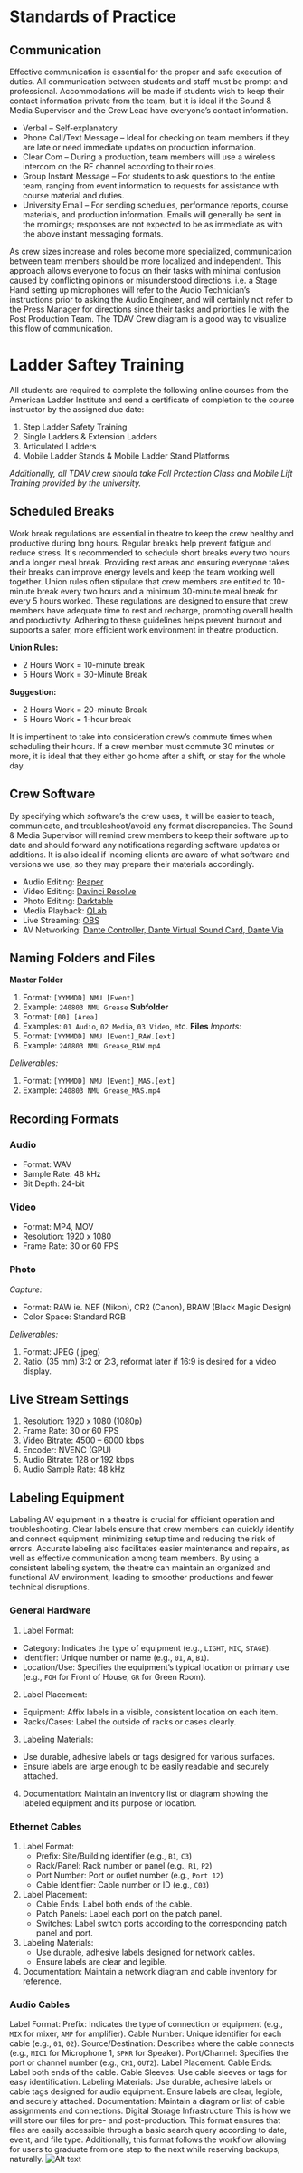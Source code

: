 # Standards of Practice
## Communication
Effective communication is essential for the proper and safe execution of duties. All communication between students and staff must be prompt and professional. Accommodations will be made if students wish to keep their contact information private from the team, but it is ideal if the Sound & Media Supervisor and the Crew Lead have everyone’s contact information.
- Verbal – Self-explanatory
- Phone Call/Text Message – Ideal for checking on team members if they are late or need immediate updates on production information.
- Clear Com – During a production, team members will use a wireless intercom on the RF channel according to their roles.
- Group Instant Message – For students to ask questions to the entire team, ranging from event information to requests for assistance with course material and duties.
- University Email – For sending schedules, performance reports, course materials, and production information. Emails will generally be sent in the mornings; responses are not expected to be as immediate as with the above instant messaging formats.

As crew sizes increase and roles become more specialized, communication between team members should be more localized and independent. This approach allows everyone to focus on their tasks with minimal confusion caused by conflicting opinions or misunderstood directions. i.e. a Stage Hand setting up microphones will refer to the Audio Technician’s instructions prior to asking the Audio Engineer, and will certainly not refer to the Press Manager for directions since their tasks and priorities lie with the Post Production Team. The TDAV Crew diagram is a good way to visualize this flow of communication.
# Ladder Saftey Training
All students are required to complete the following online courses from the American Ladder Institute and send a certificate of completion to the course instructor by the assigned due date:
1. Step Ladder Safety Training
2. Single Ladders & Extension Ladders
3. Articulated Ladders
4. Mobile Ladder Stands & Mobile Ladder Stand Platforms

*Additionally, all TDAV crew should take Fall Protection Class and Mobile Lift Training provided by the university.*
## Scheduled Breaks
Work break regulations are essential in theatre to keep the crew healthy and productive during long hours. Regular breaks help prevent fatigue and reduce stress. It's recommended to schedule short breaks every two hours and a longer meal break. Providing rest areas and ensuring everyone takes their breaks can improve energy levels and keep the team working well together. Union rules often stipulate that crew members are entitled to 10-minute break every two hours and a minimum 30-minute meal break for every 5 hours worked. These regulations are designed to ensure that crew members have adequate time to rest and recharge, promoting overall health and productivity. Adhering to these guidelines helps prevent burnout and supports a safer, more efficient work environment in theatre production.

**Union Rules:**
- 2 Hours Work = 10-minute break
- 5 Hours Work = 30-Minute Break

**Suggestion:**
- 2 Hours Work = 20-minute Break
- 5 Hours Work = 1-hour break

It is impertinent to take into consideration crew’s commute times when scheduling their hours. If a crew member must commute 30 minutes or more, it is ideal that they either go home after a shift, or stay for the whole day.
## Crew Software
By specifying which software’s the crew uses, it will be easier to teach, communicate, and troubleshoot/avoid any format discrepancies. The Sound & Media Supervisor will remind crew members to keep their software up to date and should forward any notifications regarding software updates or additions. It is also ideal if incoming clients are aware of what software and versions we use, so they may prepare their materials accordingly.
- Audio Editing: [Reaper](https://www.reaper.fm)
- Video Editing: [Davinci Resolve](https://www.blackmagicdesign.com/products/davinciresolve)
- Photo Editing: [Darktable](https://darktable.org)
- Media Playback: [QLab](https://qlab.app)
- Live Streaming: [OBS](https://www.obsproject.com)
- AV Networking: [Dante Controller, Dante Virtual Sound Card, Dante Via](https://www.audinate.com)
## Naming Folders and Files
**Master Folder**
1. Format: `[YYMMDD] NMU [Event]`
2. Example: `240803 NMU Grease`
**Subfolder**
1. Format: `[00] [Area]`
2. Examples: `01 Audio`, `02 Media`, `03 Video`, etc.
**Files**
*Imports:*
1. Format: `[YYMMDD] NMU [Event]_RAW.[ext]`
2. Example: `240803 NMU Grease_RAW.mp4`

*Deliverables:* 
1. Format: `[YYMMDD] NMU [Event]_MAS.[ext]`
2. Example: `240803 NMU Grease_MAS.mp4`

## Recording Formats
### Audio
- Format: WAV
- Sample Rate: 48 kHz
- Bit Depth: 24-bit
### Video
- Format: MP4, MOV
- Resolution: 1920 x 1080
- Frame Rate: 30 or 60 FPS
### Photo
*Capture:*
- Format: RAW ie. NEF (Nikon), CR2 (Canon), BRAW (Black Magic Design)
- Color Space: Standard RGB

*Deliverables:*
1. Format: JPEG (.jpeg)
2. Ratio: (35 mm) 3:2 or 2:3, reformat later if 16:9 is desired for a video display.
## Live Stream Settings
1. Resolution: 1920 x 1080 (1080p)
2. Frame Rate: 30 or 60 FPS
3. Video Bitrate: 4500 – 6000 kbps
4. Encoder: NVENC (GPU)
5. Audio Bitrate: 128 or 192 kbps
6. Audio Sample Rate: 48 kHz

## Labeling Equipment
Labeling AV equipment in a theatre is crucial for efficient operation and troubleshooting. Clear labels ensure that crew members can quickly identify and connect equipment, minimizing setup time and reducing the risk of errors. Accurate labeling also facilitates easier maintenance and repairs, as well as effective communication among team members. By using a consistent labeling system, the theatre can maintain an organized and functional AV environment, leading to smoother productions and fewer technical disruptions.
### General Hardware
1. Label Format:
 - Category: Indicates the type of equipment (e.g., `LIGHT`, `MIC`, `STAGE`).
 - Identifier: Unique number or name (e.g., `01`, `A`, `B1`).
 - Location/Use: Specifies the equipment’s typical location or primary use (e.g., `FOH` for Front of House, `GR` for Green Room).
2. Label Placement:
  - Equipment: Affix labels in a visible, consistent location on each item.
  - Racks/Cases: Label the outside of racks or cases clearly.
3. Labeling Materials:
 - Use durable, adhesive labels or tags designed for various surfaces.
 - Ensure labels are large enough to be easily readable and securely attached.
4. Documentation: Maintain an inventory list or diagram showing the labeled equipment and its purpose or location.
### Ethernet Cables
1. Label Format:
   - Prefix: Site/Building identifier (e.g., `B1`, `C3`)
   - Rack/Panel: Rack number or panel (e.g., `R1`, `P2`)
   - Port Number: Port or outlet number (e.g., `Port 12`)
   - Cable Identifier: Cable number or ID (e.g., `C03`)
2. Label Placement:
   - Cable Ends: Label both ends of the cable.
   - Patch Panels: Label each port on the patch panel.
   - Switches: Label switch ports according to the corresponding patch panel and port.
3. Labeling Materials:
   - Use durable, adhesive labels designed for network cables.
   - Ensure labels are clear and legible.
4. Documentation: Maintain a network diagram and cable inventory for reference.
### Audio Cables
Label Format:
Prefix: Indicates the type of connection or equipment (e.g., `MIX` for mixer, `AMP` for amplifier).
Cable Number: Unique identifier for each cable (e.g., `01`, `02`).
Source/Destination: Describes where the cable connects (e.g., `MIC1` for Microphone 1, `SPKR` for Speaker).
Port/Channel: Specifies the port or channel number (e.g., `CH1`, `OUT2`).
Label Placement:
Cable Ends: Label both ends of the cable.
Cable Sleeves: Use cable sleeves or tags for easy identification.
Labeling Materials:
Use durable, adhesive labels or cable tags designed for audio equipment.
Ensure labels are clear, legible, and securely attached.
Documentation:
Maintain a diagram or list of cable assignments and connections.
Digital Storage Infrastructure
This is how we will store our files for pre- and post-production. This format ensures that files are easily accessible through a basic search query according to date, event, and file type. Additionally, this format follows the workflow allowing for users to graduate from one step to the next while reserving backups, naturally.
![Alt text](https://docs.google.com/drawings/d/e/2PACX-1vTeilNV_mOZg6UDFJ3j_MHhZwrl-sNiWaNaSOLGFHyJg7AG0BTYH9EGiAHzTjla2aKtDt3veVRmil78/pub?w=960&h=720)
